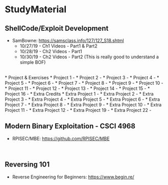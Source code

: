 # StudyMaterial

## ShellCode/Exploit Development
* SamBowne: https://samsclass.info/127/127_S18.shtml
  * 10/27/19 - Ch1 Videos - Part1 & Part2
  * 10/28/19 - Ch2 Videos - Part1
  * 10/30/19 - Ch2 Videos - Part2 (This is really good to understand a simple BOF)
<br />  
* Project & Exercises
  * Project 1 - 
  * Project 2 - 
  * Project 3 - 
  * Project 4 - 
  * Project 5 - 
  * Project 6 - 
  * Project 7 - 
  * Project 8 - 
  * Project 9 - 
  * Project 10 - 
  * Project 11 - 
  * Project 12 -
  * Project 13 - 
  * Project 14 - 
  * Project 15 - 
  * Project 16 - 
* Extra Credits
  * Extra Project 1 -
  * Extra Project 2 -
  * Extra Project 3 -
  * Extra Project 4 -
  * Extra Project 5 -
  * Extra Project 6 -
  * Extra Project 7 -
  * Extra Project 8 -
  * Extra Project 9 -
  * Extra Project 10 -
  * Extra Project 11 -
  * Extra Project 12 -
  * Extra Project 19 -
  * Extra Project 22 -
<br />   

## Modern Binary Exploitation - CSCI 4968
* RPISEC/MBE: https://github.com/RPISEC/MBE 
<br />

## Reversing 101
* Reverse Engineering for Beginners: https://www.begin.re/
<br />
